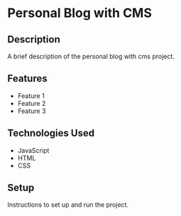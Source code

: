 # Personal Blog with CMS

## Description

A brief description of the personal blog with cms project.

## Features

- Feature 1
- Feature 2
- Feature 3

## Technologies Used

- JavaScript
- HTML
- CSS

## Setup

Instructions to set up and run the project.
